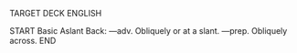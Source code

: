 TARGET DECK
ENGLISH

START
Basic
Aslant
Back: —adv. Obliquely or at a slant. —prep. Obliquely across.
END
